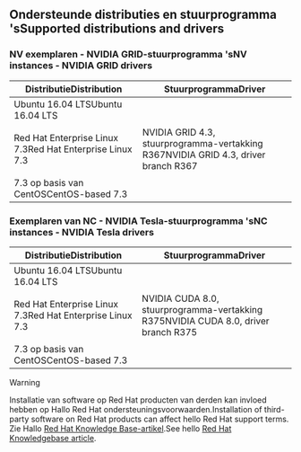 ## <a name="supported-distributions-and-drivers"></a><span data-ttu-id="77f02-101">Ondersteunde distributies en stuurprogramma 's</span><span class="sxs-lookup"><span data-stu-id="77f02-101">Supported distributions and drivers</span></span>


### <a name="nv-instances---nvidia-grid-drivers"></a><span data-ttu-id="77f02-102">NV exemplaren - NVIDIA GRID-stuurprogramma 's</span><span class="sxs-lookup"><span data-stu-id="77f02-102">NV instances - NVIDIA GRID drivers</span></span>


| <span data-ttu-id="77f02-103">Distributie</span><span class="sxs-lookup"><span data-stu-id="77f02-103">Distribution</span></span> | <span data-ttu-id="77f02-104">Stuurprogramma</span><span class="sxs-lookup"><span data-stu-id="77f02-104">Driver</span></span> |
| --- | --- | 
| <span data-ttu-id="77f02-105">Ubuntu 16.04 LTS</span><span class="sxs-lookup"><span data-stu-id="77f02-105">Ubuntu 16.04 LTS</span></span><br/><br/><span data-ttu-id="77f02-106">Red Hat Enterprise Linux 7.3</span><span class="sxs-lookup"><span data-stu-id="77f02-106">Red Hat Enterprise Linux 7.3</span></span><br/><br/><span data-ttu-id="77f02-107">7.3 op basis van CentOS</span><span class="sxs-lookup"><span data-stu-id="77f02-107">CentOS-based 7.3</span></span> | <span data-ttu-id="77f02-108">NVIDIA GRID 4.3, stuurprogramma-vertakking R367</span><span class="sxs-lookup"><span data-stu-id="77f02-108">NVIDIA GRID 4.3, driver branch R367</span></span>|

### <a name="nc-instances---nvidia-tesla-drivers"></a><span data-ttu-id="77f02-109">Exemplaren van NC - NVIDIA Tesla-stuurprogramma 's</span><span class="sxs-lookup"><span data-stu-id="77f02-109">NC instances - NVIDIA Tesla drivers</span></span>
| <span data-ttu-id="77f02-110">Distributie</span><span class="sxs-lookup"><span data-stu-id="77f02-110">Distribution</span></span> | <span data-ttu-id="77f02-111">Stuurprogramma</span><span class="sxs-lookup"><span data-stu-id="77f02-111">Driver</span></span> |
| --- | --- | 
| <span data-ttu-id="77f02-112">Ubuntu 16.04 LTS</span><span class="sxs-lookup"><span data-stu-id="77f02-112">Ubuntu 16.04 LTS</span></span><br/><br/> <span data-ttu-id="77f02-113">Red Hat Enterprise Linux 7.3</span><span class="sxs-lookup"><span data-stu-id="77f02-113">Red Hat Enterprise Linux 7.3</span></span><br/><br/> <span data-ttu-id="77f02-114">7.3 op basis van CentOS</span><span class="sxs-lookup"><span data-stu-id="77f02-114">CentOS-based 7.3</span></span> | <span data-ttu-id="77f02-115">NVIDIA CUDA 8.0, stuurprogramma-vertakking R375</span><span class="sxs-lookup"><span data-stu-id="77f02-115">NVIDIA CUDA 8.0, driver branch R375</span></span> |



> [!WARNING] 
> <span data-ttu-id="77f02-116">Installatie van software op Red Hat producten van derden kan invloed hebben op Hallo Red Hat ondersteuningsvoorwaarden.</span><span class="sxs-lookup"><span data-stu-id="77f02-116">Installation of third-party software on Red Hat products can affect hello Red Hat support terms.</span></span> <span data-ttu-id="77f02-117">Zie Hallo [Red Hat Knowledge Base-artikel](https://access.redhat.com/articles/1067).</span><span class="sxs-lookup"><span data-stu-id="77f02-117">See hello [Red Hat Knowledgebase article](https://access.redhat.com/articles/1067).</span></span>
>
